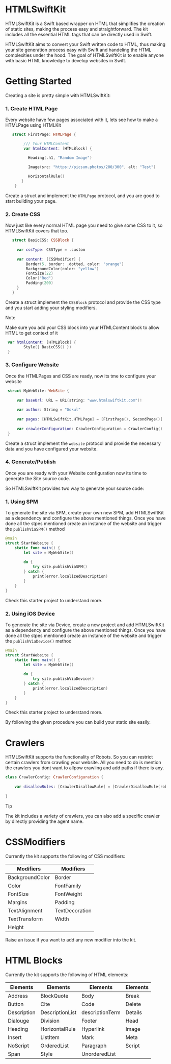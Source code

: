 # HTMLSwiftKit

HTMLSwiftKit is a Swift based wrapper on HTML that simplifies the creation of static sites, making the process easy and straightforward. The kit includes all the essential HTML tags that can be directly used in Swift.

HTMLSwiftKit aims to convert your Swift written code to HTML, thus making your site generation process easy with Swift and handeling the HTML complexities under the hood. The goal of HTMLSwiftKit is to enable anyone with basic HTML knowledge to develop websites in Swift.

# Getting Started

Creating a site is pretty simple with HTMLSwiftKit:

### 1. Create HTML Page
   
   Every website have few pages associated with it, lets see how to make a HTMLPage using HTMLKit

```swift
   struct FirstPage: HTMLPage {

        /// Your HTMLContent
        var htmlContent: [HTMLBlock] {

          Heading(.h1, "Random Image")

          Image(src: "https://picsum.photos/200/300", alt: "Test")
   
          HorizontalRule()
       }
    }
```
   Create a struct and implement the ```HTMLPage``` protocol, and you are good to start building your page.

### 2. Create CSS

 Now just like every normal HTML page you need to give some CSS to it, so HTMLSwiftKit covers that too.

 ```swift
    struct BasicCSS: CSSBlock {
    
      var cssType: CSSType = .custom
    
      var content: [CSSModifier] {
          Border(5, border: .dotted, color: "orange")
          BackgroundColor(color: "yellow")
          FontSize(22)
          Color("Red")
          Padding(200)
      }
    }
 ```
   Create a struct implement the ```CSSBlock``` protocol and provide the CSS type and you start adding your styling modifiers.

> [!Note]
> Make sure you add your CSS block into your HTMLContent block to allow HTML to get context of it

```swift
 var htmlContent: [HTMLBlock] {
        Style({ BasicCSS() })
 }
```
   
### 3. Configure Website

Once the HTMLPages and CSS are ready, now its tme to configure your website

   ```swift
    struct MyWebSite: WebSite {
    
        var baseUrl: URL = URL(string: "www.htmlswiftkit.com")!
    
        var author: String = "Gokul"
    
        var pages: [HTMLSwiftKit.HTMLPage] = [FirstPage(), SecondPage()]
    
        var crawlerConfiguration: CrawlerConfiguration = CrawlerConfig()
    }
   ```
Create a struct implement the ```website``` protocol and provide the necessary data and you have configured your website.

### 4. Generate/Publish

Once you are ready with your Website configuration now its time to generate the Site source code. 

So HTMLSwiftKit provides two way to generate your source code:

### 1. Using SPM

To generate the site via SPM, create your own new SPM, add HTMLSwiftKit as a dependency and configure the above mentioned things. Once you have done all the stpes mentioned create an instance of the website and trigger the ```publishViaSPM()``` method

```swift
@main
struct StartWebsite {
    static func main() {
        let site = MyWebSite()
        
        do {
            try site.publishViaSPM()
        } catch {
            print(error.localizedDescription)
        }
    }
}
```
Check this starter project to understand more.

### 2. Using iOS Device

To generate the site via Device, create a new project and add HTMLSwiftKit as a dependency and configure the above mentioned things. Once you have done all the stpes mentioned create an instance of the website and trigger the ```publishViaDevice()``` method

```swift
@main
struct StartWebsite {
    static func main() {
        let site = MyWebSite()
        
        do {
            try site.publishViaDevice()
        } catch {
            print(error.localizedDescription)
        }
    }
}
```
Check this starter project to understand more.

By following the given procedure you can build your static site easily.

# Crawlers

HTMLSwiftKit supports the functionality of Robots. So you can restrict certain crawlers from crawling your website. All you need to do is mention the crawlers you dont want to allpow crawling and add paths if there is any.

```swift
class CrawlerConfig: CrawlerConfiguration {
    
    var disallowRules: [CrawlerDisallowRule] = [CrawlerDisallowRule(robot: .google)]
    
}
```

> [!Tip]
> The kit includes a variety of crawlers, you can also add a specific crawler by directly providing the agent name.

# CSSModifiers

Currently the kit supports the following of CSS modifiers:

| Modifiers | Modifiers |
| -- | -- |
| BackgroundColor | Border |
| Color | FontFamily |
| FontSize | FontWeight |
| Margins | Padding |
| TextAlignment | TextDecoration |
| TextTransform | Width |
| Height |  |

Raise an issue if you want to add any new modifier into the kit.

# HTML Blocks

Currently the kit supports the following of HTML elements:

| Elements | Elements | Elements | Elements |
| -- | -- | -- | -- |
| Address | BlockQuote | Body | Break |
| Button | Cite | Code | Delete |
| Description | DescriptionList | descriptionTerm | Details |
| Dialouge | Division | Footer | Head |
| Heading | HorizontalRule | Hyperlink | Image |
| Insert | ListItem | Mark | Meta |
| NoScript | OrderedList | Paragraph | Script |
| Span | Style | UnorderedList | |






